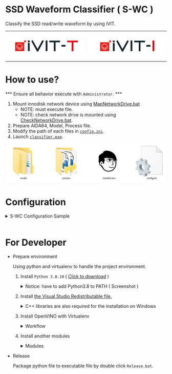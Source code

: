# SSD Waveform Classifier ( S-WC )
Classify the SSD read/write waveform by using iVIT.
<table border="0">
 <tr>
    <td>

![Alt text](docs/figures/iVIT-T-Logo.png)
    </td>
    <td>

![Alt text](docs/figures/iVIT-I-Logo-B.png)
    </td>
 </tr>
</table>
 
# How to use?
*** Ensure all behavior execute with `Administrator`. *** 

1. Mount innodisk network device using [MapNetworkDrive.bat](./MapNetworkDrive.bat) 
    * NOTE: must execute file.
    * NOTE: check network drive is mounted using [CheckNetworkDrive.bat](./CheckNetworkDrive.bat).
1. Prepare AIDA64, Model, Process file.
1. Modify the path of each files in [`config.ini`](config.ini).
2. Launch [`classifier.exe`](classifier.exe).

![sample](./docs/figures/swc.jpg)

# Configuration

<details>
<summary>S-WC Configuration Sample</summary>
    
```INI
[aida64]
describe = The program that can generate the ssd waveform screenshot
enable = 0
exec = ..\aida64\autoConnectTool_aida64_v598_USBnonSupport_.exe
args =

[input]
describe = Input data folder
input_dir = C:\Users\DQE\Desktop\aida64
keyword = aida64v598

[output]
describe = The output directory
retrain_dir = R:\Temp\test
history_dir = R:\Temp\test
current_dir = .
logger = dqe-history.txt

[process]
describe = The image process
module_path = process\process_image_with_substract_Panda.py

[model.read]
describe = The read waveform model
model_path = model\read\AIDA64_CV2_BW_R_ALL.xml
label_path = model\read\classes.txt
threshold = 0.1
detect_data_keyword = R

[model.write]
describe = The write waveform model
model_path = model\write\IDA64_CV2_BW_W_ALL.xml
label_path = model\write\classes.txt
threshold = 0.1
detect_data_keyword = W
```

</details> 
<br>

# For Developer
* Prepare environment
    
    Using python and virtualenv to handle the project environment.
    1. Install `Python 3.8.10` ( [Click to download](https://www.python.org/ftp/python/3.8.10/python-3.8.10-amd64.exe) )
        <details>
        <summary>Notice: have to add Python3.8 to PATH ( Screenshot )</summary>
        
        ![py-installer](docs/figures/py-3.8.10-installer.jpg)
        
        </details> 
        
    2. Install [the Visual Studio Redistributable file.](https://pypi.org/project/openvino/)
        <details>
        <summary>C++ libraries are also required for the installation on Windows</summary>
        
        ![vs-redistributable-file](docs/figures/ov-ensure-install-plugin.jpg)
        
        </details> 
        
    3. Install OpenVINO with Virtualenv
        <details>
        <summary>Workflow</summary>
        
        ```bash
        # Create virtual environment
        python -m venv openvino_env
        # Launch environment
        openvino_env\\Scripts\\activate.bat
        # Install OpenVINO
        python -m pip install openvino==2022.3.0
        # Verify
        python -c "from openvino.runtime import Core; print(Core().available_devices)"
        ```
        </details> 
    4. Install another modules
        <details>
        <summary>Modules</summary>
        
        ```bash
        pip install opencv-python colorlog
        ```
        </details>

* Release

    Package python file to executable file by double click `Release.bat`.

